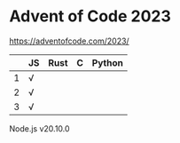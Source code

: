 # Advent of Code 2023

https://adventofcode.com/2023/


|   | JS  | Rust  | C | Python  |
|--:|-----|-------|---|---------|
|  1|  √  |       |   |         |
|  2|  √  |       |   |         |
|  3|  √  |       |   |         |


Node.js v20.10.0

